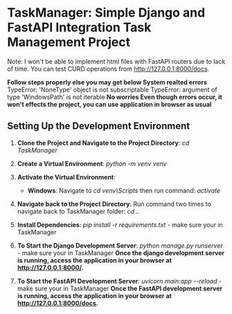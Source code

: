 # TaskManager: Simple Django and FastAPI Integration Task Management Project
Note: I won't be able to implement html files with FastAPI routers due to lack of time. You can test CURD operations from http://127.0.0.1:8000/docs.

**Follow steps properly else you may get below System realted errors**
  TypeError: 'NoneType' object is not subscriptable 
  TypeError: argument of type 'WindowsPath' is not iterable
  **No worries Even though errors occur, it won't effects the project, you can use application in browser as usual**

## Setting Up the Development Environment

1. **Clone the Project and Navigate to the Project Directory**:
   *cd TaskManager*
   

2. **Create a Virtual Environment**:
   *python -m venv venv*
   

3. **Activate the Virtual Environment**:
   -  **Windows**:
      Navigate to *cd venv\Scripts*
      then run command: *activate*
      
5. **Navigate back to the Project Directory**:
    Run command two times to navigate back to TaskManager folder: *cd ..*
     
6. **Install Dependencies**:
    *pip install -r requirements.txt* -  make sure your in TaskManager
    
7. **To Start the Django Development Server**:
    *python manage.py runserver*  -  make sure your in TaskManager
    **Once the django development server is running, access the application in your browser at http://127.0.0.1:8000/.**
   
9. **To Start the FastAPI Development Server**:
    *uvicorn main:app --reload*  - make sure your in TaskManager
   **Once the FastAPI development server is running, access the application in your browser at http://127.0.0.1:8000/docs.**
    
